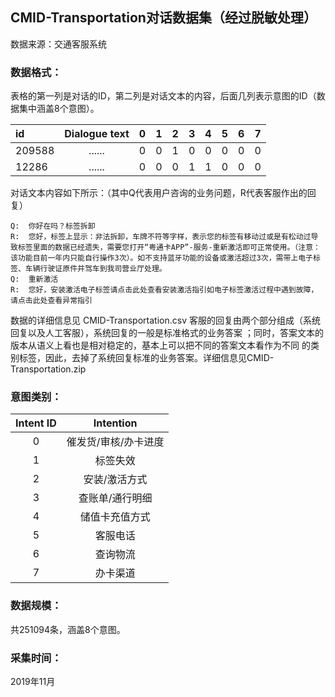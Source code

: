 ## CMID-Transportation对话数据集（经过脱敏处理）

数据来源：交通客服系统

### 数据格式：

表格的第一列是对话的ID，第二列是对话文本的内容，后面几列表示意图的ID（数据集中涵盖8个意图）。

|   id   | Dialogue text |  0  |  1  |  2  |  3  |  4  |  5  |  6  |  7  |
| :----- |:-------------:|:---:|:---:|:---:|:---:|:---:|:---:|:---:|:---:|
| 209588 |    ......     |  0  |  0  |  1  |  0  |  0  |  0  |  0  |  0  |
| 12286  |    ......     |  0  |  0  |  0  |  1  |  1  |  0  |  0  |  0  |

对话文本内容如下所示：（其中Q代表用户咨询的业务问题，R代表客服作出的回复）

    Q:	你好在吗？标签拆卸
    R:	您好，标签上显示：非法拆卸，车牌不符等字样，表示您的标签有移动过或是有松动过导致标签里面的数据已经遗失，需要您打开“粤通卡APP”-服务-重新激活即可正常使用。（注意：该功能目前一年内只能自行操作3次）。如不支持蓝牙功能的设备或激活超过3次，需带上电子标签、车辆行驶证原件并驾车到我司营业厅处理。
    Q:	重新激活
    R:	您好，安装激活电子标签请点击此处查看安装激活指引如电子标签激活过程中遇到故障，请点击此处查看异常指引


数据的详细信息见 CMID-Transportation.csv
客服的回复由两个部分组成（系统回复以及人工客服），系统回复的一般是标准格式的业务答案
；同时，答案文本的版本从语义上看也是相对稳定的，基本上可以把不同的答案文本看作为不同
的类别标签，因此，去掉了系统回复标准的业务答案。详细信息见CMID-Transportation.zip

### 意图类别：

| Intent ID |      Intention      | 
| :-------: |:-------------------:|
| 0         | 催发货/审核/办卡进度 |
| 1         | 标签失效            |
| 2         | 安装/激活方式        |
| 3         | 查账单/通行明细      |
| 4         | 储值卡充值方式       |
| 5         | 客服电话            |
| 6         | 查询物流            |
| 7         | 办卡渠道            |

### 数据规模：
共251094条，涵盖8个意图。

### 采集时间：
2019年11月
